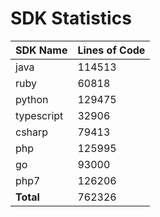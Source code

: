 # SDK Statistics

| SDK Name | Lines of Code |
| -------- | ------------- |
| java | 114513 |
| ruby | 60818 |
| python | 129475 |
| typescript | 32906 |
| csharp | 79413 |
| php | 125995 |
| go | 93000 |
| php7 | 126206 |
| **Total** | 762326 |
